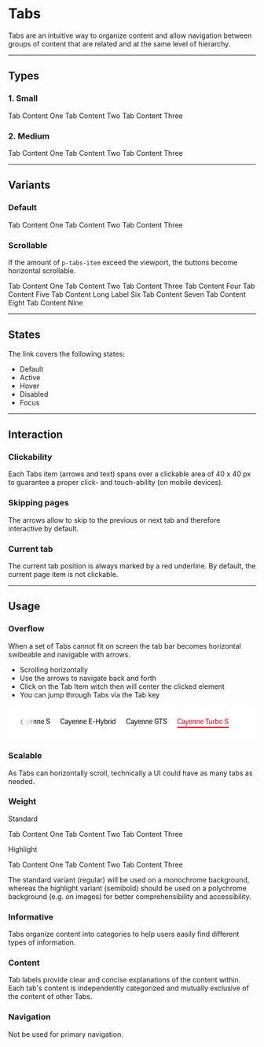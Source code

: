# Tabs

Tabs are an intuitive way to organize content and allow navigation between groups of content that are related and at the same level of hierarchy.

---

## Types

### 1. Small

<p-tabs size="small">
    <p-tabs-item label="Item One">Tab Content One</p-tabs-item>
    <p-tabs-item label="Item Two">Tab Content Two</p-tabs-item>
    <p-tabs-item label="Item Three">Tab Content Three</p-tabs-item>
</p-tabs>


### 2. Medium

<p-tabs size="medium">
    <p-tabs-item label="Item One">Tab Content One</p-tabs-item>
    <p-tabs-item label="Item Two">Tab Content Two</p-tabs-item>
    <p-tabs-item label="Item Three">Tab Content Three</p-tabs-item>
</p-tabs>


---

## Variants

### Default

<p-tabs>
    <p-tabs-item label="Item One">Tab Content One</p-tabs-item>
    <p-tabs-item label="Item Two">Tab Content Two</p-tabs-item>
    <p-tabs-item label="Item Three">Tab Content Three</p-tabs-item>
</p-tabs>


### Scrollable

If the amount of `p-tabs-item` exceed the viewport, the buttons become horizontal scrollable.

<p-tabs>
    <p-tabs-item label="Item One">Tab Content One</p-tabs-item>
    <p-tabs-item label="Item Two">Tab Content Two</p-tabs-item>
    <p-tabs-item label="Item Three">Tab Content Three</p-tabs-item>
    <p-tabs-item label="Item Four">Tab Content Four</p-tabs-item>
    <p-tabs-item label="Item Five">Tab Content Five</p-tabs-item>
    <p-tabs-item label="Long Label Six">Tab Content Long Label Six</p-tabs-item>
    <p-tabs-item label="Item Seven">Tab Content Seven</p-tabs-item>
    <p-tabs-item label="Item Eight">Tab Content Eight</p-tabs-item>
    <p-tabs-item label="Item Nine">Tab Content Nine</p-tabs-item>
</p-tabs>




---

## States

The link covers the following states:

* Default
* Active
* Hover
* Disabled
* Focus

---

## Interaction

### Clickability

Each Tabs item (arrows and text) spans over a clickable area of 40 x 40 px to guarantee a proper click- and touch-ability (on mobile devices).

### Skipping pages

The arrows allow to skip to the previous or next tab and therefore interactive by default. 

### Current tab

The current tab position is always marked by a red underline. By default, the current page item is not clickable.

---

## Usage

### Overflow

When a set of Tabs cannot fit on screen the tab bar becomes horizontal swibeable and navigable with arrows.

- Scrolling horizontally
- Use the arrows to navigate back and forth
- Click on the Tab Item witch then will center the clicked element
- You can jump through Tabs via the Tab key

![Possible overflow](./assets/tab-overflow.png)

### Scalable

As Tabs can horizontally scroll, technically a UI could have as many tabs as needed.

### Weight

Standard

<p-tabs weight="regular">
  <p-tabs-item label="Item One" selected="">Tab Content One</p-tabs-item>
  <p-tabs-item label="Item Two">Tab Content Two</p-tabs-item>
  <p-tabs-item label="Item Three">Tab Content Three</p-tabs-item>
</p-tabs>

Highlight

<p-tabs weight="semibold">
  <p-tabs-item label="Item One" selected="">Tab Content One</p-tabs-item>
  <p-tabs-item label="Item Two">Tab Content Two</p-tabs-item>
  <p-tabs-item label="Item Three">Tab Content Three</p-tabs-item>
</p-tabs>

The standard variant (regular) will be used on a monochrome background, whereas the highlight variant (semibold) should be 
used on a polychrome background (e.g. on images) for better comprehensibility and accessibility.

### Informative

Tabs organize content into categories to help users easily find different types of information.

### Content

Tab labels provide clear and concise explanations of the content within. Each tab's content is independently categorized and mutually exclusive of the content of other Tabs.

### Navigation

Not be used for primary navigation.
